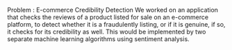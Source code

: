 Problem : E-commerce Credibility Detection
We worked on an application that checks the reviews of a product listed for sale on an e-commerce platform, to detect whether it is a fraudulently listing, or if it is genuine, if so, it checks for its credibility as well. This would be implemented by two separate machine learning algorithms using sentiment analysis.
